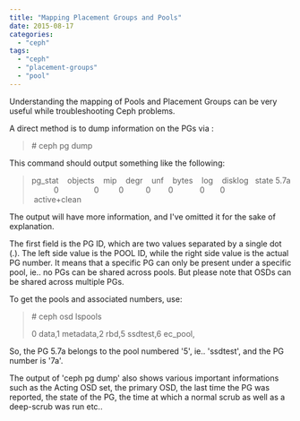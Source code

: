 ```yaml
---
title: "Mapping Placement Groups and Pools"
date: 2015-08-17
categories:
  - "ceph"
tags:
  - "ceph"
  - "placement-groups"
  - "pool"
---
```

<!--more-->
Understanding the mapping of Pools and Placement Groups can be very useful while troubleshooting Ceph problems.

A direct method is to dump information on the PGs via :

> \# ceph pg dump

This command should output something like the following:

> pg\_stat    objects    mip    degr    unf    bytes    log    disklog   state 5.7a           0                0         0          0        0            0       0            active+clean

The output will have more information, and I've omitted it for the sake of explanation.

The first field is the PG ID, which are two values separated by a single dot (.). The left side value is the POOL ID, while the right side value is the actual PG number. It means that a specific PG can only be present under a specific pool, ie.. no PGs can be shared across pools. But please note that OSDs can be shared across multiple PGs.

To get the pools and associated numbers, use:

> \# ceph osd lspools
>
> 0 data,1 metadata,2 rbd,5 ssdtest,6 ec\_pool,

So, the PG 5.7a belongs to the pool numbered '5', ie.. 'ssdtest', and the PG number is '7a'.

The output of 'ceph pg dump' also shows various important informations such as the Acting OSD set, the primary OSD, the last time the PG was reported, the state of the PG, the time at which a normal scrub as well as a deep-scrub was run etc..
